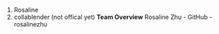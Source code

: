 1. Rosaline
2. collablender (not offical yet)
**Team Overview**
Rosaline Zhu - GitHub - rosalinezhu
